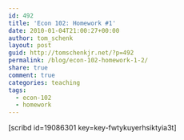 ```yaml
---
id: 492
title: 'Econ 102: Homework #1'
date: 2010-01-04T21:00:27+00:00
author: tom_schenk
layout: post
guid: http://tomschenkjr.net/?p=492
permalink: /blog/econ-102-homework-1-2/
share: true
comment: true
categories: teaching 
tags:
  - econ-102
  - homework
---
```

[scribd id=19086301 key=key-fwtykuyerhsiktyia3t]